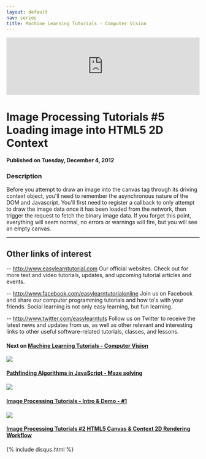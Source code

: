```yaml
---
layout: default
nav: series
title: Machine Learning Tutorials - Computer Vision
---
```


<div class="container">
    <div class="row mt grid">
        <div class="mt"></div>
        <div class="row" style="margin-bottom: 20px;">
            <div class="col-sm-push-1 col-sm-10 col-md-push-2 col-md-8">
                <div class="video-container">
                    <iframe width="100%" src="https://www.youtube.com/embed/gkIo0CoBxGM" frameborder="0" allowfullscreen></iframe>
                </div>
            </div>
            <div class="clearfix"></div>
            <div class="col-md-8">
                <h1>Image Processing Tutorials #5 Loading image into HTML5 2D Context</h1>
                <h4>Published on Tuesday, December 4, 2012</h4>
                <h3>Description</h3>
                <p>Before you attempt to draw an image into the canvas tag through its driving context object, you'll need to remember the asynchronous nature of the DOM and Javascript. You'll first need to register a callback to only attempt to draw the image data once it has been loaded from the network, then trigger the request to fetch the binary image data. If you forget this point, everything will seem normal, no errors or warnings will fire, but you will see an empty canvas.

--------------------------------
Other links of interest
--------------------------------

-- http://www.easylearntutorial.com Our official websites. Check out for more text and video tutorials, updates, and upcoming tutorial articles and events.

-- http://www.facebook.com/easylearntutorialonline Join us on Facebook and share our computer programming tutorials and how to's with your friends. Social learning is not only easy learning, but fun learning.

-- http://www.twitter.com/easylearntuts Follow us on Twitter to receive the latest news and updates from us, as well as other relevant and interesting links to other useful software-related tutorials, classes, and lessons.</p>
            </div>
            <div class="col-md-4">
                <h4>Next on <a href="/series/machine-learning-tutorials-computer-vision">Machine Learning Tutorials - Computer Vision</a></h4><div class="row" style="margin-bottom: 20px">
            <div class="col-md-6">
                <a href="/series/machine-learning-tutorials-computer-vision/pathfinding-algorithms-in-javascript-maze-solving">
                    <img src="/img/blank.gif" data-echo="https://i.ytimg.com/vi/F6oYjQc_tNM/hqdefault.jpg" class="img-responsive" />
                </a>
            </div>
            <div class="col-md-6">
                <h4>
                    <a href="/series/machine-learning-tutorials-computer-vision/pathfinding-algorithms-in-javascript-maze-solving">Pathfinding Algorithms in JavaScript - Maze solving</a>
                </h4>
            </div>
        </div><div class="row" style="margin-bottom: 20px">
            <div class="col-md-6">
                <a href="/series/machine-learning-tutorials-computer-vision/image-processing-tutorials-intro-demo-1">
                    <img src="/img/blank.gif" data-echo="https://i.ytimg.com/vi/kGJJL72Fhjc/hqdefault.jpg" class="img-responsive" />
                </a>
            </div>
            <div class="col-md-6">
                <h4>
                    <a href="/series/machine-learning-tutorials-computer-vision/image-processing-tutorials-intro-demo-1">Image Processing Tutorials - Intro & Demo - #1</a>
                </h4>
            </div>
        </div><div class="row" style="margin-bottom: 20px">
            <div class="col-md-6">
                <a href="/series/machine-learning-tutorials-computer-vision/image-processing-tutorials-2-html5-canvas-context-2d-rendering-workflow">
                    <img src="/img/blank.gif" data-echo="https://i.ytimg.com/vi/s0lJkvhONHY/hqdefault.jpg" class="img-responsive" />
                </a>
            </div>
            <div class="col-md-6">
                <h4>
                    <a href="/series/machine-learning-tutorials-computer-vision/image-processing-tutorials-2-html5-canvas-context-2d-rendering-workflow">Image Processing Tutorials #2 HTML5 Canvas & Context 2D Rendering Workflow</a>
                </h4>
            </div>
        </div>
            </div>
            <div class="col-md-8">
                {% include disqus.html %}
            </div>
        </div>
    </div>
    <div class="row mt grid"></div>
</div>
